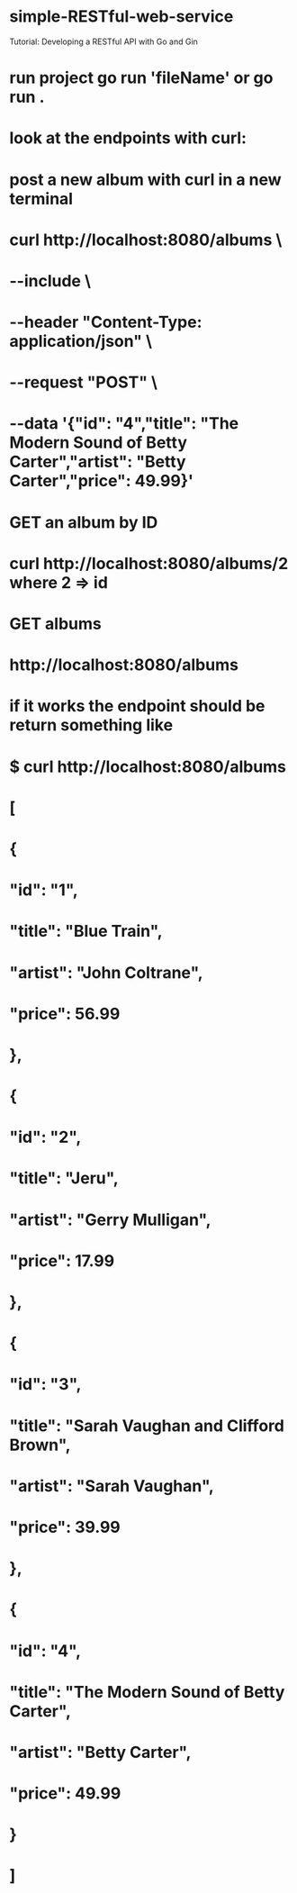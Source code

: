 # simple-RESTful-web-service
Tutorial: Developing a RESTful API with Go and Gin


# run project go run  'fileName' or  go run .

# look at the endpoints with curl:


# post a new album with curl in a new terminal 

# curl http://localhost:8080/albums \
#     --include \
#     --header "Content-Type: application/json" \
#     --request "POST" \
#     --data '{"id": "4","title": "The Modern Sound of Betty Carter","artist": "Betty Carter","price": 49.99}'


# GET an album by ID

# curl http://localhost:8080/albums/2   where  2 => id



# GET albums

# http://localhost:8080/albums


# if it works the endpoint should be return something like

# $ curl http://localhost:8080/albums
# [
#    {
#        "id": "1",
#        "title": "Blue Train",
#        "artist": "John Coltrane",
#        "price": 56.99
#    },
#    {
#        "id": "2",
#        "title": "Jeru",
#        "artist": "Gerry Mulligan",
#        "price": 17.99
#    },
#    {
#        "id": "3",
#        "title": "Sarah Vaughan and Clifford Brown",
#        "artist": "Sarah Vaughan",
#        "price": 39.99
#    },
#    {
#        "id": "4",
#        "title": "The Modern Sound of Betty Carter",
#        "artist": "Betty Carter",
#        "price": 49.99
#    }
# ]

